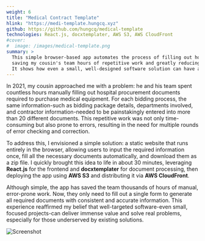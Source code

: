 ```yaml
---
weight: 6
title: "Medical Contract Template"
hlink: "https://medi-template.hungcq.xyz"
github: https://github.com/hungcq/medical-template
technologies: React.js, docxtemplater, AWS S3, AWS CloudFront
#cover:
#  image: /images/medical-template.png
summary: >
  This simple browser-based app automates the process of filling out hospital procurement documents,
  saving my cousin's team hours of repetitive work and greatly reducing errors.
  It shows how even a small, well-designed software solution can have a significant real-world impact.
---
```


In 2021, my cousin approached me with a problem:
he and his team spent countless hours manually filling out hospital procurement documents required to purchase medical equipment.
For each bidding process, the same information-such as bidding package details, departments involved,
and contractor information-needed to be painstakingly entered into more than 20 different documents.
This repetitive work was not only time-consuming but also prone to errors,
resulting in the need for multiple rounds of error checking and correction.

To address this, I envisioned a simple solution: a static website that runs entirely in the browser,
allowing users to input the required information once, fill all the necessary documents automatically,
and download them as a zip file. I quickly brought this idea to life in about 30 minutes,
leveraging **React.js** for the frontend and **docxtemplater** for document processing,
then deploying the app using **AWS S3** and distributing it via **AWS CloudFront**.

Although simple, the app has saved the team thousands of hours of manual, error-prone work.
Now, they only need to fill out a single form to generate all required documents with consistent and accurate information.
This experience reaffirmed my belief that well-targeted software-even small,
focused projects-can deliver immense value and solve real problems, especially for those underserved by existing solutions.

![Screenshot](/images/medical-template.png)